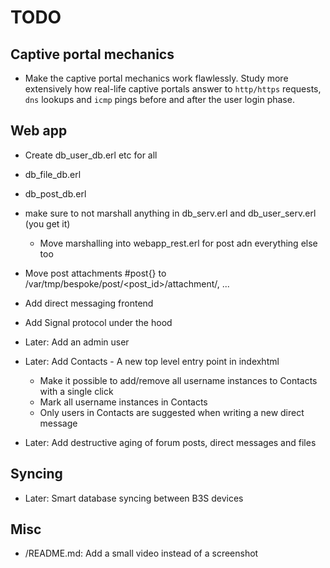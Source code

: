 # TODO

## Captive portal mechanics

* Make the captive portal mechanics work flawlessly. Study more
  extensively how real-life captive portals answer to `http/https`
  requests, `dns` lookups and `icmp` pings before and after the user
  login phase.

## Web app

* Create db_user_db.erl etc for all

* db_file_db.erl
* db_post_db.erl

* make sure to not marshall anything in db_serv.erl and db_user_serv.erl (you get it)
  * Move marshalling into webapp_rest.erl for post adn everything else too



* Move post attachments #post{} to /var/tmp/bespoke/post/<post_id>/attachment/<filename>, ...





* Add direct messaging frontend
* Add Signal protocol under the hood
* Later: Add an admin user
* Later: Add Contacts - A new top level entry point in indexhtml
  - Make it possible to add/remove all username instances to Contacts with a
    single click
  - Mark all username instances in Contacts
  - Only users in Contacts are suggested when writing a new direct message
* Later: Add destructive aging of forum posts, direct messages and files

## Syncing

- Later: Smart database syncing between B3S devices

## Misc

- /README.md: Add a small video instead of a screenshot

